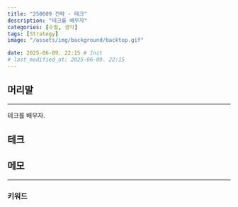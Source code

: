 ```yaml
---
title: "250609 전략 - 테크"
description: "테크를 배우자"
categories: [수필, 생각]
tags: [Strategy]
image: "/assets/img/background/backtop.gif"

date: 2025-06-09. 22:15 # Init
# last_modified_at: 2025-06-09. 22:15
---
```


## 머리말

---

테크를 배우자.  

## 테크

## 메모

---

### 키워드
